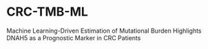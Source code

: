 # CRC-TMB-ML
Machine Learning-Driven Estimation of Mutational Burden Highlights DNAH5 as a Prognostic Marker in CRC Patients
